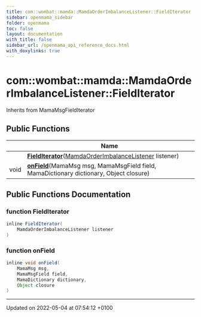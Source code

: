 ```yaml
---
title: com::wombat::mamda::MamdaOrderImbalanceListener::FieldIterator
sidebar: openmama_sidebar
folder: openmama
toc: false
layout: documentation
with_title: false
sidebar_url: /openmama_api_reference_docs.html
with_doxylinks: true
---
```


# com::wombat::mamda::MamdaOrderImbalanceListener::FieldIterator





Inherits from MamaMsgFieldIterator

## Public Functions

|                | Name           |
| -------------- | -------------- |
| | **[FieldIterator](classcom_1_1wombat_1_1mamda_1_1MamdaOrderImbalanceListener_1_1FieldIterator.html#function-fielditerator)**([MamdaOrderImbalanceListener](classcom_1_1wombat_1_1mamda_1_1MamdaOrderImbalanceListener.html) listener) |
| void | **[onField](classcom_1_1wombat_1_1mamda_1_1MamdaOrderImbalanceListener_1_1FieldIterator.html#function-onfield)**(MamaMsg msg, MamaMsgField field, MamaDictionary dictionary, Object closure) |

## Public Functions Documentation

### function FieldIterator

```java
inline FieldIterator(
    MamdaOrderImbalanceListener listener
)
```


### function onField

```java
inline void onField(
    MamaMsg msg,
    MamaMsgField field,
    MamaDictionary dictionary,
    Object closure
)
```


-------------------------------

Updated on 2022-05-04 at 07:54:12 +0100